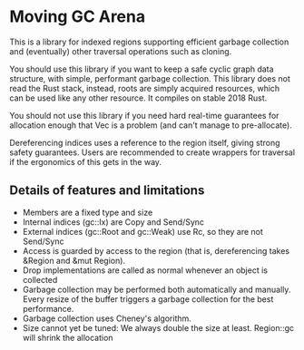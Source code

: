 # Moving GC Arena

This is a library for indexed regions supporting efficient garbage collection and (eventually) other traversal operations such as cloning.

You should use this library if you want to keep a safe cyclic graph data structure, with simple, performant garbage collection.
This library does not read the Rust stack, instead, roots are simply acquired resources, which can be used like any other resource. It compiles on stable 2018 Rust.

You should not use this library if you need hard real-time guarantees for allocation enough that Vec is a problem (and can't manage to pre-allocate).

Dereferencing indices uses a reference to the region itself, giving strong safety guarantees. Users are recommended to create
wrappers for traversal if the ergonomics of this gets in the way.

## Details of features and limitations

* Members are a fixed type and size
* Internal indices (gc::Ix) are Copy and Send/Sync
* External indices (gc::Root and gc::Weak) use Rc, so they are not Send/Sync
* Access is guarded by access to the region (that is, dereferencing takes &Region and &mut Region).
* Drop implementations are called as normal whenever an object is collected
* Garbage collection may be performed both automatically and manually. Every resize of the buffer triggers a garbage collection for the best performance.
* Garbage collection uses Cheney's algorithm.
* Size cannot yet be tuned: We always double the size at least. Region::gc will shrink the allocation
